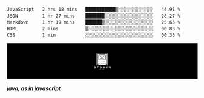<!--START_SECTION:waka-->

```txt
JavaScript   2 hrs 18 mins   ███████████▒░░░░░░░░░░░░░   44.91 %
JSON         1 hr 27 mins    ███████░░░░░░░░░░░░░░░░░░   28.27 %
Markdown     1 hr 19 mins    ██████▒░░░░░░░░░░░░░░░░░░   25.65 %
HTML         2 mins          ▒░░░░░░░░░░░░░░░░░░░░░░░░   00.83 %
CSS          1 min           ░░░░░░░░░░░░░░░░░░░░░░░░░   00.33 %
```

<!--END_SECTION:waka-->

<img src="https://raw.githubusercontent.com/n3xta/image-hosting/main/img/202411032331174.png"/>

***java, as in javascript***
